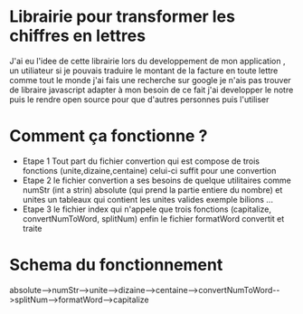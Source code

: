 # Librairie pour transformer les chiffres en lettres
J'ai eu l'idee de cette librairie lors du developpement
de mon application , un utiliateur 
si je pouvais traduire le montant de la facture en toute lettre
comme tout le monde j'ai fais une recherche sur google je n'ais pas trouver
de libraire javascript adapter à mon besoin de ce fait j'ai developper le notre 
puis le rendre open source pour que d'autres personnes puis l'utiliser

# Comment ça fonctionne ?
- Etape 1
    Tout part du fichier convertion qui est compose de trois fonctions (unite,dizaine,centaine)
    celui-ci suffit pour une convertion
- Etape 2
    le fichier convertion a ses besoins de quelque utilitaires
    comme numStr (int a strin) absolute (qui prend la partie entiere du nombre)
    et unites un tableaux qui contient les unites valides exemple bilions ...
- Etape 3
    le fichier index qui n'appele que trois fonctions (capitalize, convertNumToWord, splitNum)
    enfin le fichier formatWord convertit et traite

# Schema du fonctionnement
absolute-->numStr-->unite-->dizaine-->centaine-->convertNumToWord-->splitNum-->formatWord-->capitalize